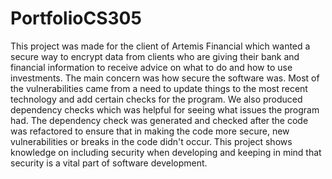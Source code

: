 # PortfolioCS305

This project was made for the client of Artemis Financial which wanted a secure way to encrypt data from clients who are giving their bank and financial information to receive advice on what to do and how to use investments. The main concern was how secure the software was. Most of the vulnerabilities came from a need to update things to the most recent technology and add certain checks for the program. We also produced dependency checks which was helpful for seeing what issues the program had. The dependency check was generated and checked after the code was refactored to ensure that in making the code more secure, new vulnerabilities or breaks in the code didn't occur. This project shows knowledge on including security when developing and keeping in mind that security is a vital part of software development. 
